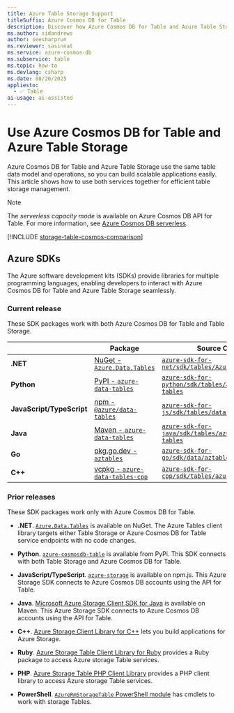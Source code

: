 ```yaml
---
title: Azure Table Storage Support
titleSuffix: Azure Cosmos DB for Table
description: Discover how Azure Cosmos DB for Table and Azure Table Storage share the same data model and operations. Learn how to integrate both for scalable table storage.
ms.author: sidandrews
author: seesharprun
ms.reviewer: sasinnat
ms.service: azure-cosmos-db
ms.subservice: table
ms.topic: how-to
ms.devlang: csharp
ms.date: 08/20/2025
appliesto:
  - ✅ Table
ai-usage: ai-assisted
---
```


# Use Azure Cosmos DB for Table and Azure Table Storage

Azure Cosmos DB for Table and Azure Table Storage use the same table data model and operations, so you can build scalable applications easily. This article shows how to use both services together for efficient table storage management.

> [!NOTE]
> The *serverless capacity mode* is available on Azure Cosmos DB API for Table. For more information, see [Azure Cosmos DB serverless](../serverless.md).

[!INCLUDE [storage-table-cosmos-comparison](../includes/storage-table-cosmos-comparison.md)]

## Azure SDKs

The Azure software development kits (SDKs) provide libraries for multiple programming languages, enabling developers to interact with Azure Cosmos DB for Table and Azure Table Storage seamlessly.

### Current release

These SDK packages work with both Azure Cosmos DB for Table and Table Storage.

| | Package | Source Code |
| --- | --- | --- |
| **.NET** | [NuGet - `Azure.Data.Tables`](https://www.nuget.org/packages/Azure.Data.Tables/) | [`azure-sdk-for-net/sdk/tables/Azure.Data.Tables`](https://github.com/Azure/azure-sdk-for-net/tree/main/sdk/tables/Azure.Data.Tables) |
| **Python** | [PyPI - `azure-data-tables`](https://pypi.org/project/azure-data-tables/) | [`azure-sdk-for-python/sdk/tables/azure-data-tables`](https://github.com/Azure/azure-sdk-for-python/tree/main/sdk/tables/azure-data-tables) |
| **JavaScript/TypeScript** | [npm - `@azure/data-tables`](https://www.npmjs.com/package/@azure/data-tables) | [`azure-sdk-for-js/sdk/tables/data-tables`](https://github.com/Azure/azure-sdk-for-js/tree/main/sdk/tables/data-tables) |
| **Java** | [Maven - `azure-data-tables`](https://mvnrepository.com/artifact/com.azure/azure-data-tables) | [`azure-sdk-for-java/sdk/tables/azure-data-tables`](https://github.com/Azure/azure-sdk-for-java/tree/main/sdk/tables/azure-data-tables) |
| **Go** | [pkg.go.dev - `aztables`](https://pkg.go.dev/github.com/Azure/azure-sdk-for-go/sdk/data/aztables) | [`azure-sdk-for-go/sdk/data/aztables`](https://github.com/Azure/azure-sdk-for-go/tree/main/sdk/data/aztables) |
| **C++** | [vcpkg - `azure-data-tables-cpp`](https://vcpkg.io/en/package/azure-data-tables-cpp) | [`azure-sdk-for-cpp/sdk/tables/azure-data-tables`](https://github.com/Azure/azure-sdk-for-cpp/tree/main/sdk/tables/azure-data-tables) |

### Prior releases

These SDK packages work only with Azure Cosmos DB for Table.

- **.NET**. [`Azure.Data.Tables`](https://www.nuget.org/packages/Azure.Data.Tables/) is available on NuGet. The Azure Tables client library targets either Table Storage or Azure Cosmos DB for Table service endpoints with no code changes.

- **Python**. [`azure-cosmosdb-table`](https://pypi.org/project/azure-cosmosdb-table/) is available from PyPi. This SDK connects with both Table Storage and Azure Cosmos DB for Table.

- **JavaScript/TypeScript**. [`azure-storage`](https://www.npmjs.com/package/azure-storage) is available on npm.js. This Azure Storage SDK connects to Azure Cosmos DB accounts using the API for Table.

- **Java**. [Microsoft Azure Storage Client SDK for Java](https://mvnrepository.com/artifact/com.microsoft.azure/azure-storage) is available on Maven. This Azure Storage SDK connects to Azure Cosmos DB accounts using the API for Table.

- **C++**. [Azure Storage Client Library for C++](https://github.com/Azure/azure-storage-cpp/) lets you build applications for Azure Storage.

- **Ruby**. [Azure Storage Table Client Library for Ruby](https://github.com/azure/azure-storage-ruby/tree/master/table) provides a Ruby package to access Azure storage Table services.

- **PHP**. [Azure Storage Table PHP Client Library](https://github.com/Azure/azure-storage-php/tree/master/azure-storage-table) provides a PHP client library to access Azure storage Table services.

- **PowerShell**. [`AzureRmStorageTable` PowerShell module](https://www.powershellgallery.com/packages/AzureRmStorageTable) has cmdlets to work with storage Tables.
